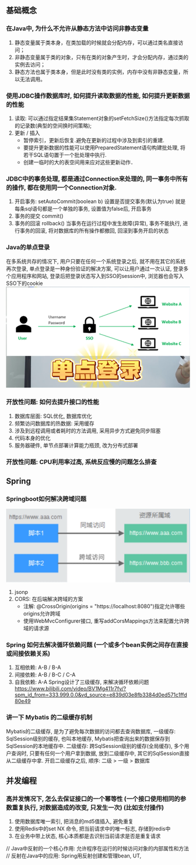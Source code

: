 ## 基础概念

### 在Java中, 为什么不允许从静态方法中访问非静态变量
1. 静态变量属于类本身，在类加载的时候就会分配内存，可以通过类名直接访问；
2. 非静态变量属于类的对象，只有在类的对象产生时，才会分配内存，通过类的实例去访问；
3. 静态方法也属于类本身，但是此时没有类的实例，内存中没有非静态变量，所以无法调用。


### 使用JDBC操作数据库时, 如何提升读取数据的性能, 如何提升更新数据的性能
1. 读取: 可以通过指定结果集Statement对象的setFetchSize()方法指定每次抓取的记录数(典型的空间换时间策略);
2. 更新 / 插入
    - 暂停索引，更新后恢复.避免在更新的过程中涉及到索引的重建.
    - 要提升更新数据的性能可以使用PreparedStatement语句构建批处理, 将若干SQL语句置于一个批处理中执行.
    - 创建一临时的大的表空间用来应对这些更新动作．


### JDBC中的事务处理, 都是通过Connection来处理的, 同一事务中所有的操作, 都在使用同一个Connection对象.
1. 开启事务: setAutoCommit(boolean b) 设置是否提交事务(默认为true) 就是每条sql语句都是一个单独的事务, 设置值为false后, 开启事务
2. 事务的提交 commit()
3. 事务的回滚 rollback() 当事务在运行过程中发生故障(异常), 事务不能执行, 进行事务的回滚, 将对数据库的所有操作都撤回, 回滚到事务开启的状态


### Java的单点登录
在多系统共存的情况下, 用户只要在任何一个系统登录之后, 就不用在其它的系统再次登录, 
单点登录是一种身份验证的解决方案, 可以让用户通过一次认证, 登录多个应用程序和网站, 
登录后把登录状态写入到SSO的session中, 浏览器也会写入SSO下的cookie
![](../images/p01.png)



### 开放性问题: 如何去提升接口的性能
1. 数据库层面: SQL优化, 数据库优化
2. 频繁访问数据库的热数据: 采用缓存
3. 涉及到远程调用或者耗时的方法调用, 采用异步方式避免同步阻塞
4. 代码本身的优化
5. 服务器硬件, 单节点部署计算能力瓶颈, 改为分布式部署



### 开放性问题: CPU利用率过高, 系统反应慢的问题怎么排查







## Spring


### Springboot如何解决跨域问题
![](../images/spring_01.png)
1. jsonp
2. CORS: 在后端解决跨域的方案
   - 注解: @CrossOrigin(origins = "https://localhost:8080")指定允许哪些origins允许跨域
   - 使用WebMvcConfigurer接口, 重写addCorsMappings方法来配置允许跨域的请求源





### Spring 如何去解决循环依赖问题 (一个或多个bean实例之间存在直接或间接依赖关系)
1. 互相依赖: A-B / B-A
2. 间接依赖: A-B / B-C / C-A
3. 自我依赖: A-A
Spring设计了三级缓存, 来解决循环依赖问题 https://www.bilibili.com/video/BV1Mg411r7fv/?spm_id_from=333.999.0.0&vd_source=e839d03e8fb3384d0ed571c1ffd80e49


### 讲一下 Mybatis 的二级缓存机制
Mybatis的二级缓存, 是为了避免每次数据的访问都去查询数据库, 
一级缓存: SqlSession级别的缓存, 也叫本地缓存, Mybatis把查询出来的数据保存到SqlSession的本地缓存中.
二级缓存: 跨SqlSession级别的缓存(全局缓存), 多个用户查询时, 只要有任何一个用户拿到数据, 放到二级缓存中, 其它的SqlSession直接从二级缓存中拿.
开启二级缓存之后, 顺序: 二级 > 一级 > 数据库








## 并发编程

### 高并发情况下, 怎么去保证接口的一个幂等性 (一个接口使用相同的参数重复执行, 对数据造成的改变, 只发生一次) (比如支付操作)
1. 使用数据库唯一索引, 把消息的md5值插入, 避免重复
2. 使用Redis中的set NX 命令, 把当前请求中的唯一标志, 存储到redis中
3. 在业务中带上状态, 核心本质都是去识别当前请求是否是重复请求




// Java中反射的一个核心作用: 允许程序在运行的时候访问对象的内部属性和方法
// 反射在Java中的应用: Spring用反射创建和管理bean, UT, 